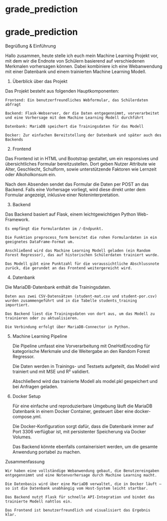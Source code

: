 # grade_prediction
# grade_prediction
Begrüßung & Einführung

Hallo zusammen,
heute stelle ich euch mein Machine Learning Projekt vor, mit dem wir die Endnote von Schülern basierend auf verschiedenen Merkmalen vorhersagen können. Dabei kombiniere ich eine Webanwendung mit einer Datenbank und einem trainierten Machine Learning Modell.

1. Überblick über das Projekt

Das Projekt besteht aus folgenden Hauptkomponenten:

    Frontend: Ein benutzerfreundliches Webformular, das Schülerdaten abfragt

    Backend: Flask-Webserver, der die Daten entgegennimmt, vorverarbeitet und eine Vorhersage mit dem Machine Learning Modell durchführt

    Datenbank: MariaDB speichert die Trainingsdaten für das Modell

    Docker: Zur einfachen Bereitstellung der Datenbank und später auch des Backends

2. Frontend

Das Frontend ist in HTML und Bootstrap gestaltet, um ein responsives und übersichtliches Formular bereitzustellen. Dort geben Nutzer Attribute wie Alter, Geschlecht, Schulform, sowie unterstützende Faktoren wie Lernzeit oder Alkoholkonsum ein.

Nach dem Absenden sendet das Formular die Daten per POST an das Backend. Falls eine Vorhersage vorliegt, wird diese direkt unter dem Formular angezeigt, inklusive einer Noteninterpretation.

3. Backend

Das Backend basiert auf Flask, einem leichtgewichtigen Python Web-Framework.

    Es empfängt die Formulardaten im /-Endpunkt.

    Die Funktion preprocess_form bereitet die rohen Formulardaten in ein geeignetes DataFrame-Format um.

    Anschließend wird das Machine Learning Modell geladen (ein Random Forest Regressor), das auf historischen Schülerdaten trainiert wurde.

    Das Modell gibt eine Punktzahl für die voraussichtliche Abschlussnote zurück, die gerundet an das Frontend weitergereicht wird.

4. Datenbank

Die MariaDB-Datenbank enthält die Trainingsdaten.

    Daten aus zwei CSV-Datensätzen (student-mat.csv und student-por.csv) wurden zusammengeführt und in die Tabelle students_training importiert.

    Das Backend liest die Trainingsdaten von dort aus, um das Modell zu trainieren oder zu aktualisieren.

    Die Verbindung erfolgt über MariaDB-Connector in Python.

5. Machine Learning Pipeline

    Die Pipeline umfasst eine Vorverarbeitung mit OneHotEncoding für kategorische Merkmale und die Weitergabe an den Random Forest Regressor.

    Die Daten werden in Trainings- und Testsets aufgeteilt, das Modell wird trainiert und mit MSE und R² validiert.

    Abschließend wird das trainierte Modell als model.pkl gespeichert und bei Anfragen geladen.

6. Docker Setup

    Für eine einfache und reproduzierbare Umgebung läuft die MariaDB Datenbank in einem Docker Container, gesteuert über eine docker-compose.yml.

    Die Docker-Konfiguration sorgt dafür, dass die Datenbank immer auf Port 3306 verfügbar ist, mit persistenter Speicherung via Docker Volumes.

    Das Backend könnte ebenfalls containerisiert werden, um die gesamte Anwendung portabel zu machen.

Zusammenfassung

    Wir haben eine vollständige Webanwendung gebaut, die Benutzereingaben entgegennimmt und eine Notenvorhersage durch Machine Learning macht.

    Die Datenbasis wird über eine MariaDB verwaltet, die in Docker läuft – so ist die Datenbank unabhängig vom Host-System leicht startbar.

    Das Backend nutzt Flask für schnelle API-Integration und bindet das trainierte Modell nahtlos ein.

    Das Frontend ist benutzerfreundlich und visualisiert das Ergebnis klar.